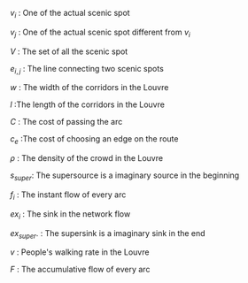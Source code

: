 $v_i​$ : One of the actual scenic spot 

$v_j$  : One of the actual scenic spot different from $v_i$ 

 $V$ : The set of all the  scenic spot

$e_{i,j}​$ : The line connecting two scenic spots

$w​$ : The width of the corridors in the Louvre

$l$ :The length of the corridors in the Louvre

$C$ : The cost of passing the arc 

$c_e$ :The cost of choosing an edge on the route

$\rho$ : The density of the crowd in the Louvre 

$s_{super}​$ : The supersource is a imaginary source in the beginning

$f_i$ : The instant flow of every arc

$ex_i$ : The sink in the network flow

$ex_{super}$. : The supersink is a imaginary sink in the end

$v$ : People's walking rate in the Louvre

$F$ : The accumulative flow of every arc


